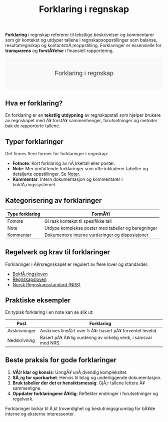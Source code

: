 ﻿---
title: "Forklaring i regnskap"
meta_title: "Forklaring i regnskap"
meta_description: '**Forklaring** i regnskap refererer til tekstlige beskrivelser og kommentarer som gir kontekst og utdyper tallene i regnskapsoppstillinger som balanse, resultat...'
slug: forklaring
type: blog
layout: pages/single
---

**Forklaring** i regnskap refererer til tekstlige beskrivelser og kommentarer som gir kontekst og utdyper tallene i regnskapsoppstillinger som balanse, resultatregnskap og kontantstrÃ¸moppstilling. Forklaringer er essensielle for **transparens** og **forstÃ¥else** i finansiell rapportering.

![Forklaring i regnskap](forklaring-image.svg)

## Hva er forklaring?

En forklaring er en **tekstlig utdypning** av regnskapstall som hjelper brukere av regnskapet med Ã¥ forstÃ¥ sammenhenger, forutsetninger og metoder bak de rapporterte tallene.

## Typer forklaringer

Det finnes flere former for forklaringer i regnskap:

* **Fotnote**: Kort forklaring av nÃ¸kkeltall eller poster.
* **Note**: Mer omfattende forklaringer som ofte inkluderer tabeller og detaljerte oppstillinger. Se [Noter](/blogs/regnskap/noter "Noter - Komplett Guide til Regnskapsnoter i Norge").
* **Kommentar**: Intern dokumentasjon og kommentarer i bokfÃ¸ringssystemet.

## Kategorisering av forklaringer

| Type forklaring | FormÃ¥l |
|---|---|
| Fotnote | Gi rask kontekst til spesifikke tall |
| Note | Utdype komplekse poster med tabeller og beregninger |
| Kommentar | Dokumentere interne vurderinger og disposisjoner |

## Regelverk og krav til forklaringer

Forklaringer i Ã¥rsregnskapet er regulert av flere lover og standarder:

* [BokfÃ¸ringsloven](/blogs/regnskap/hva-er-bokforingsloven "Hva er BokfÃ¸ringsloven? Krav, Regler og Praktisk Veiledning")
* [Regnskapsloven](/blogs/regnskap/hva-er-regnskapsloven "Hva er Regnskapsloven? Oversikt og Veiledning")
* [Norsk Regnskapsstandard (NRS)](/blogs/regnskap/norsk-regnskapsstandard-nrs "Norsk Regnskapsstandard (NRS) - Gjeldende Regler og Retningslinjer")

## Praktiske eksempler

En typisk forklaring i en note kan se slik ut:

| Post | Forklaring |
|---|---|
| Avskrivninger | Avskrives lineÃ¦rt over 5 Ã¥r basert pÃ¥ forventet levetid. |
| Nedskrivning | Basert pÃ¥ Ã¥rlig vurdering av virkelig verdi, i samsvar med NRS. |

## Beste praksis for gode forklaringer

1. **VÃ¦r klar og konsis**: UnngÃ¥ unÃ¸dvendig kompleksitet.
2. **SÃ¸rg for sporbarhet**: Henvis til bilag og underliggende dokumentasjon.
3. **Bruk tabeller der det er hensiktsmessig**: GjÃ¸r tallene lettere Ã¥ sammenligne.
4. **Oppdater forklaringene Ã¥rlig**: Reflekter endringer i forutsetninger og regelverk.

Forklaringer bidrar til Ã¸kt troverdighet og beslutningsgrunnlag for bÃ¥de interne og eksterne interessenter.







